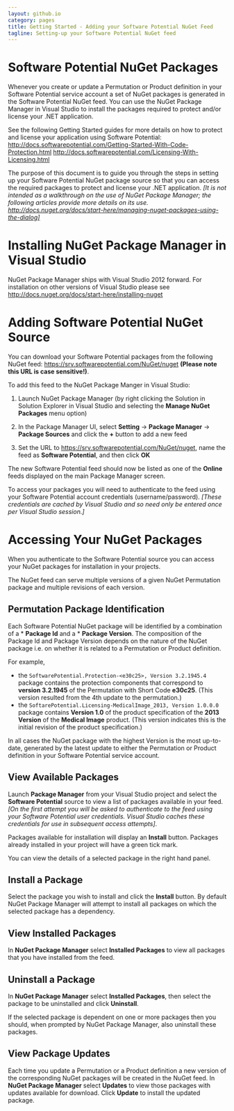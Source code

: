 ```yaml
---
layout: github.io
category: pages
title: Getting Started - Adding your Software Potential NuGet Feed
tagline: Setting-up your Software Potential NuGet feed
---
```


# Software Potential NuGet Packages
Whenever you create or update a Permutation or Product definition in your Software Potential service account a set of NuGet packages is generated in the Software Potential NuGet feed. You can use the NuGet Package Manager in Visual Studio to install the packages required to protect and/or license your .NET application.

See the following Getting Started guides for more details on how to protect and license your application using Software Potential:
http://docs.softwarepotential.com/Getting-Started-With-Code-Protection.html
http://docs.softwarepotential.com/Licensing-With-Licensing.html

The purpose of this document is to guide you through the steps in setting up your Software Potential NuGet package source so that you can access the required packages to protect and license your .NET application. *[It is not intended as a walkthrough on the use of NuGet Package Manager; the following articles provide more details on its use.
http://docs.nuget.org/docs/start-here/managing-nuget-packages-using-the-dialog]*

# Installing NuGet Package Manager in Visual Studio
NuGet Package Manager ships with Visual Studio 2012 forward.  For installation on other versions of Visual Studio please see
http://docs.nuget.org/docs/start-here/installing-nuget

# Adding Software Potential NuGet Source
You can download your Software Potential packages from the following NuGet feed: https://srv.softwarepotential.com/NuGet/nuget **(Please note this URL is case sensitive!)**. 

To add this feed to the NuGet Package Manger in Visual Studio:

 1. Launch NuGet Package Manager (by right clicking the Solution in Solution Explorer in Visual Studio and selecting the **Manage NuGet Packages** menu option)

 2. In the Package Manager UI, select **Setting** -> **Package Manager** -> **Package Sources** and click the **+** button to add a new feed

 3. Set the URL to https://srv.softwarepotential.com/NuGet/nuget, name the feed as **Software Potential**, and then click **OK**

The new Software Potential feed should now be listed as one of the **Online** feeds displayed on the main Package Manager screen.

To access your packages you will need to authenticate to the feed using your Software Potential account credentials (username/password). *[These credentials are cached by Visual Studio and so need only be entered once per Visual Studio session.]*


# Accessing Your NuGet Packages
When you authenticate to the Software Potential source you can access your NuGet packages for installation in your projects. 

The NuGet feed can serve multiple versions of a given NuGet Permutation package and multiple revisions of each version. 

## Permutation Package Identification

Each Software Potential NuGet package will be identified by a combination of a * **Package Id** and a * **Package Version**. The composition of the Package Id and Package Version depends on the nature of the NuGet package i.e. on whether it is related to a Permutation or Product definition.  

For example, 
- the `SoftwarePotential.Protection-<e30c25>, Version 3.2.1945.4` package contains the protection components that correspond to **version 3.2.1945** of the Permutation with Short Code **e30c25**. (This version resulted from the 4th update to the permutation.)
- the `SoftarePotential.Licensing-MedicalImage_2013, Version 1.0.0.0` package contains **Version 1.0** of the product specification of the **2013 Version** of the **Medical Image** product. (This version indicates this is the initial revision of the product specification.)

In all cases the NuGet package with the highest Version is the most up-to-date, generated by the latest update to either the Permutation or Product definition in your Software Potential service account. 

## View Available Packages

Launch **Package Manager** from your Visual Studio project and select the **Software Potential** source to view a list of packages available in your feed. *[On the first attempt you will be asked to authenticate to the feed using your Software Potential user credentials.  Visual Studio caches these credentials for use in subsequent access attempts]*.

Packages available for installation will display an **Install** button. Packages already installed in your project will have a green tick mark.

You can view the details of a selected package in the right hand panel.  

## Install a Package

Select the package you wish to install and click the **Install** button. By default NuGet Package Manager will attempt to install all packages on which the selected package has a dependency.

## View Installed Packages

In **NuGet Package Manager** select **Installed Packages** to view all packages that you have installed from the feed.

## Uninstall a Package

In **NuGet Package Manager** select **Installed Packages**, then select the package to be uninstalled and click **Uninstall**. 

If the selected package is dependent on one or more packages then you should, when prompted by NuGet Package Manager, also uninstall these packages.

## View Package Updates

Each time you update a Permutation or a Product definition  a new version of the corresponding NuGet packages will be created in the NuGet feed.  In **NuGet Package Manager** select **Updates** to view those packages with updates available for download. Click **Update** to install the updated package.  